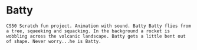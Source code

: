 # Batty
`CS50 Scratch fun project. Animation with sound. Batty
Batty flies from a tree, squeeking and squacking.
In the background a rocket is wobbling across the volcanic landscape.
Batty gets a little bent out of shape. Never worry...he is Batty.`
